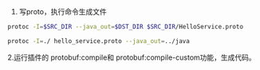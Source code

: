 1. 写proto，执行命令生成文件

```bash
protoc -I=$SRC_DIR --java_out=$DST_DIR $SRC_DIR/HelloService.proto

protoc -I=./ hello_service.proto --java_out=../java
```

2.运行插件的 protobuf:compile和 protobuf:compile-custom功能，生成代码。